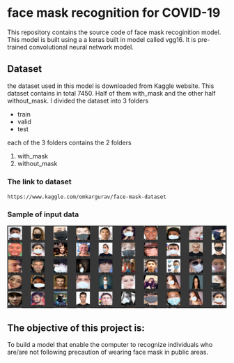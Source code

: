 # face mask recognition for COVID-19
This repository contains the source code of face mask recoginition model. This model is built using a a keras built in model called vgg16. It is pre-trained convolutional neural network model. 

## Dataset
the dataset used in this model is downloaded from Kaggle website. This dataset contains in total 7450. Half of them with_mask and the other half without_mask.
I divided the dataset into 3 folders
- train
- valid
- test

each of the 3 folders contains the 2 folders 
1. with_mask
2. without_mask

### The link to dataset
	
	https://www.kaggle.com/omkargurav/face-mask-dataset

### Sample of input data
![sample](https://github.com/AtharBagunaid/Face-mask-detector/blob/main/1.png.jpg?raw=true)

## The objective of this project is:
To build a model that enable the computer to recognize individuals who are/are not following precaution of wearing face mask in public areas.
